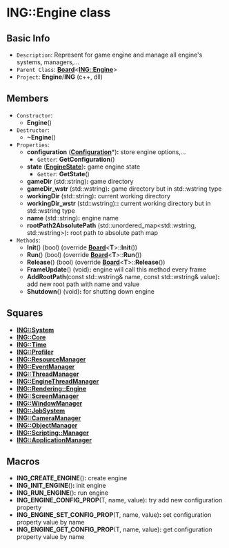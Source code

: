 # ING::Engine class #  


## Basic Info ##
-  `Description`: Represent for game engine and manage all engine's systems, managers,...
-  `Parent Class`: [**Board**](./Utils/Board.md)<[**ING**::**Engine**](./Engine.md)>
-  `Project`: **Engine**/**ING**  (c++, dll)

## Members ##
-  `Constructor`:
	+  **Engine**()
-  `Destructor`:
	+  **~Engine**()
-  `Properties`:
	+  **configuration** ([**Configuration**](./Configuration.md)*)**:** store engine options,...
		*  `Getter`: **GetConfiguration**()
	+  **state** ([**EngineState**](./EngineState.md))**:** game engine state
		*  `Getter`: **GetState**()
	+  **gameDir** (std::string)**:** game directory
	+  **gameDir_wstr** (std::wstring)**:** game directory but in std::wstring type
	+  **workingDir** (std::string)**:** current working directory
	+  **workingDir_wstr** (std::wstring):**:** current working directory but in std::wstring type
	+  **name** (std::string)**:** engine name
	+  **rootPath2AbsolutePath** (std::unordered_map<std::wstring,  std::wstring>)**:** root path to absolute path map
-  `Methods`:
	+  **Init**() (bool) (override [**Board**](./Utils/Board.md)<**T**>::**Init**())
	+  **Run**() (bool) (override [**Board**](./Utils/Board.md)<**T**>::**Run**())
	+  **Release**() (bool) (override [**Board**](./Utils/Board.md)<**T**>::**Release**())
	+  **FrameUpdate**() (void)**:** engine will call this method every frame
	+  **AddRootPath**(const std::wstring& name, const std::wstring& value)**:** add new root path with name and value
	+  **Shutdown**() (void)**:** for shutting down engine

## Squares ##
-  [**ING::System**](./System.md)
-  [**ING::Core**](./Core.md)
-  [**ING::Time**](./Time.md)
-  [**ING::Profiler**](./Profiler.md)
-  [**ING::ResourceManager**](./ResourceManager.md)
-  [**ING::EventManager**](./EventManager.md)
-  [**ING::ThreadManager**](./ThreadManager.md)
-  [**ING::EngineThreadManager**](./EngineThreadManager.md)
-  [**ING::Rendering::Engine**](./Rendering/Engine.md)
-  [**ING::ScreenManager**](./ScreenManager.md)
-  [**ING::WindowManager**](./WindowManager.md)
-  [**ING::JobSystem**](./JobSystem.md)
-  [**ING::CameraManager**](./CameraManager.md)
-  [**ING::ObjectManager**](./ObjectManager.md)
-  [**ING::Scripting::Manager**](./Scripting/Manager.md)
-  [**ING::ApplicationManager**](./ApplicationManager.md)
 
## Macros ##
+  **ING_CREATE_ENGINE**()**:** create engine
+  **ING_INIT_ENGINE**()**:** init engine
+  **ING_RUN_ENGINE**()**:** run engine
+  **ING_ENGINE_CONFIG_PROP**(T, name, value)**:** try add new configuration property
+  **ING_ENGINE_SET_CONFIG_PROP**(T, name, value)**:** set configuration property value by name
+  **ING_ENGINE_GET_CONFIG_PROP**(T, name, value)**:** get configuration property value by name